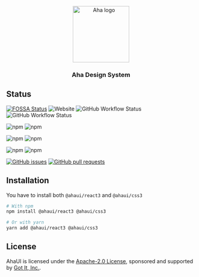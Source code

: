 <p align="center">
  <a href="https://aha.got-it.ai">
    <img src="https://raw.githubusercontent.com/gotitinc/ahaui/main/libs/assets/origin/ahaui-logo-trasparent.svg" alt="Aha logo" width="150" height="150">
  </a>
</p>

<h3 align="center">Aha Design System</h3>

## Status
[![FOSSA Status](https://app.fossa.com/api/projects/custom%2B21939%2Fgit%40github.com%3Agotitinc%2Fahaui.git.svg?type=shield)](https://app.fossa.com/reports/98bff506-3107-4c8b-8562-e0adb52cc90c)
![Website](https://img.shields.io/website?url=https%3A%2F%2Fahaui.github.io&label=Documentation)
![GitHub Workflow Status](https://img.shields.io/github/workflow/status/gotitinc/ahaui/CodeQL?label=CodeQL)
![GitHub Workflow Status](https://img.shields.io/github/workflow/status/gotitinc/ahaui/Lint?label=Lint)

![npm](https://img.shields.io/npm/v/@ahaui/css3?label=CSS)
![npm](https://img.shields.io/npm/dt/@ahaui/css3?label=CSS%20Download)

![npm](https://img.shields.io/npm/v/@ahaui/react3?label=React)
![npm](https://img.shields.io/npm/dt/@ahaui/react3?label=React%20Download)

![npm](https://img.shields.io/npm/v/@ahaui/icons?label=Icon)
![npm](https://img.shields.io/npm/dt/@ahaui/icons?label=Icon%20Download)

[![GitHub issues](https://img.shields.io/github/issues/gotitinc/ahaui?label=Issues)](https://github.com/gotitinc/ahaui/issues)
[![GitHub pull requests](https://img.shields.io/github/issues-pr/gotitinc/ahaui?label=Pull%20requests)](https://github.com/gotitinc/ahaui/pulls)

## Installation

You have to install both `@ahaui/react3` and `@ahaui/css3`

```sh
# With npm
npm install @ahaui/react3 @ahaui/css3

# Or with yarn
yarn add @ahaui/react3 @ahaui/css3
```

## License

AhaUI is licensed under the [Apache-2.0 License](https://github.com/gotitinc/ahaui/blob/main/LICENSE), sponsored and supported by [Got It, Inc.](https://www.got-it.co).
